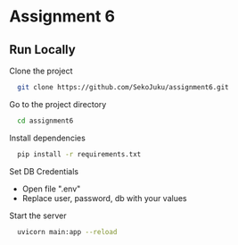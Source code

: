 # Assignment 6

## Run Locally

Clone the project

```bash
  git clone https://github.com/SekoJuku/assignment6.git
```

Go to the project directory

```bash
  cd assignment6
```

Install dependencies

```bash
  pip install -r requirements.txt
```

Set DB Credentials
- Open file ".env"
- Replace user, password, db with your values

Start the server

```bash
  uvicorn main:app --reload
```
